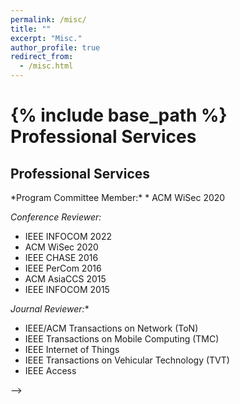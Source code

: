 ```yaml
---
permalink: /misc/
title: ""
excerpt: "Misc."
author_profile: true
redirect_from: 
  - /misc.html
---
```


{% include base_path %}
Professional Services
======

<h2 id="service">Professional Services</h2>  
*Program Committee Member:*
  * ACM WiSec 2020
  
*Conference Reviewer:*  
  * IEEE INFOCOM 2022 
  * ACM WiSec 2020 
  * IEEE CHASE 2016 
  * IEEE PerCom 2016 
  * ACM AsiaCCS 2015 
  * IEEE INFOCOM 2015 

*Journal Reviewer:** 
  * IEEE/ACM Transactions on Network (ToN)
  * IEEE Transactions on Mobile Computing (TMC)
  * IEEE Internet of Things
  * IEEE Transactions on Vehicular Technology (TVT)
  * IEEE Access

<!-- Personal
======
* I grew up in Zibo, Shandong. At the age of 15, I moved to Shanghai, in which I live for 8 years. During my undergrad, I spent 2 months in Dublin (University College Dublin), 4 months in Taiwan (National Tsing Hua University), and 2 months in Hong Kong (the University of Hong Kong).

Interest
======
* Watching youtube videos, e.g., movie recaps, gaming videos (of Warcraft 3, to help me sleep) , vlogs, etc.
* Playing sports: I like to participate in fun activities.
  - Enjoy: basketball>hiking>badminton
  - Do not like: table tennis, workout, running, swimming (I feel boring and painful)
* Cooking


Others
======
* Erdos Number 3: Rudolf Fleischer - Noga Alon - Paul Erdös


<!-- 

* I like practical optimization: one is to optimize my daily routines/activities; the other is online optimization (e.g., choosing what to cook and what to buy).
* I prefer to finish trivial things first (e.g., I finished this website).

Writing
======
Resources I like on writing:
* 

Graduate Research
======
Resources I like on doing research:
*  
--> -->

